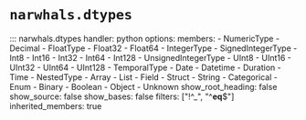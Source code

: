 # `narwhals.dtypes`

::: narwhals.dtypes
    handler: python
    options:
      members:
        - NumericType
        - Decimal
        - FloatType
        - Float32
        - Float64
        - IntegerType
        - SignedIntegerType
        - Int8
        - Int16
        - Int32
        - Int64
        - Int128
        - UnsignedIntegerType
        - UInt8
        - UInt16
        - UInt32
        - UInt64
        - UInt128
        - TemporalType
        - Date
        - Datetime
        - Duration
        - Time
        - NestedType
        - Array
        - List
        - Field
        - Struct
        - String
        - Categorical
        - Enum
        - Binary
        - Boolean
        - Object
        - Unknown
      show_root_heading: false
      show_source: false
      show_bases: false
      filters: ["!^_", "^__eq__$"]
      inherited_members: true
